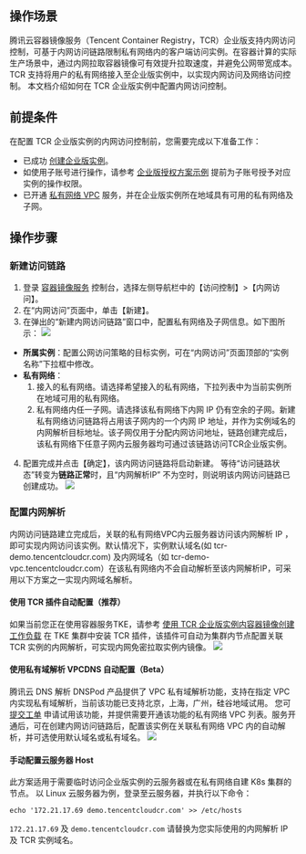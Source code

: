 ## 操作场景
腾讯云容器镜像服务（Tencent Container Registry，TCR）企业版支持内网访问控制，可基于内网访问链路限制私有网络内的客户端访问实例。在容器计算的实际生产场景中，通过内网拉取容器镜像可有效提升拉取速度，并避免公网带宽成本。TCR 支持将用户的私有网络接入至企业版实例中，以实现内网访问及网络访问控制。
本文档介绍如何在 TCR 企业版实例中配置内网访问控制。

## 前提条件

在配置 TCR 企业版实例的内网访问控制前，您需要完成以下准备工作：
- 已成功 [创建企业版实例](https://cloud.tencent.com/document/product/1141/40716)。
- 如使用子账号进行操作，请参考 [企业版授权方案示例](https://cloud.tencent.com/document/product/1141/41417) 提前为子账号授予对应实例的操作权限。
- 已开通 [私有网络 VPC](https://console.cloud.tencent.com/vpc) 服务，并在企业版实例所在地域具有可用的私有网络及子网。

## 操作步骤
### 新建访问链路
1. 登录 [容器镜像服务](https://console.cloud.tencent.com/tcr) 控制台，选择左侧导航栏中的【访问控制】>【内网访问】。
2. 在“内网访问”页面中，单击【新建】。
3. 在弹出的“新建内网访问链路”窗口中，配置私有网络及子网信息。如下图所示：
![](https://main.qcloudimg.com/raw/bcf49249476e4759fb3eebd5e5ab36b2.png)
 - **所属实例**：配置公网访问策略的目标实例，可在“内网访问”页面顶部的“实例名称”下拉框中修改。
 - **私有网络**：
    1. 接入的私有网络。请选择希望接入的私有网络，下拉列表中为当前实例所在地域可用的私有网络。
    2. 私有网络内任一子网。请选择该私有网络下内网 IP 仍有空余的子网。新建私有网络访问链路将占用该子网内的一个内网 IP 地址，并作为实例域名的内网解析目标地址。该子网仅用于分配内网访问地址，链路创建完成后，该私有网络下任意子网内云服务器均可通过该链路访问TCR企业版实例。
4. 配置完成并点击【确定】，该内网访问链路将启动新建。
等待“访问链路状态”转变为**链路正常**时，且“内网解析IP” 不为空时，则说明该内网访问链路已创建成功。
![](https://main.qcloudimg.com/raw/3ad7fc5f43d17c04789365512738b615.png)

### 配置内网解析
内网访问链路建立完成后，关联的私有网络VPC内云服务器访问该内网解析 IP ，即可实现内网访问该实例。默认情况下，实例默认域名(如 tcr-demo.tencentcloudcr.com) 及内网域名（如 tcr-demo-vpc.tencentcloudcr.com）在该私有网络内不会自动解析至该内网解析IP，可采用以下方案之一实现内网域名解析。
#### 使用 TCR 插件自动配置（推荐）
如果当前您正在使用容器服务TKE，请参考 [使用 TCR 企业版实例内容器镜像创建工作负载](https://cloud.tencent.com/document/product/457/45624) 在 TKE 集群中安装 TCR 插件，该插件可自动为集群内节点配置关联 TCR 实例的内网解析，可实现内网免密拉取实例内镜像。
![](https://main.qcloudimg.com/raw/ac01c58b0e50f2c2001f0abe50a361e3.png)

#### 使用私有域解析 VPCDNS 自动配置（Beta）
腾讯云 DNS 解析 DNSPod 产品提供了 VPC 私有域解析功能，支持在指定 VPC 内实现私有域解析，当前该功能已支持北京，上海，广州，硅谷地域试用。
您可 [提交工单](https://console.cloud.tencent.com/workorder/category) 申请试用该功能，并提供需要开通该功能的私有网络 VPC 列表。服务开通后，可在创建内网访问链路后，配置该实例在关联私有网络 VPC 内的自动解析，并可选使用默认域名或私有域名。
![](https://main.qcloudimg.com/raw/b4eea4e80c4f973db240479de3fb369c.png)


#### 手动配置云服务器 Host 
此方案适用于需要临时访问企业版实例的云服务器或在私有网络自建 K8s 集群的节点。
以 Linux 云服务器为例，登录至云服务器，并执行以下命令：
```
echo '172.21.17.69 demo.tencentcloudcr.com' >> /etc/hosts
```
`172.21.17.69` 及 `demo.tencentcloudcr.com` 请替换为您实际使用的内网解析 IP 及 TCR 实例域名。

